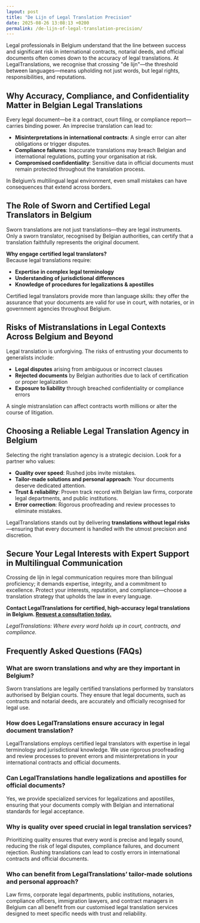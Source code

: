 ```yaml
---
layout: post
title: "De Lijn of Legal Translation Precision"
date: 2025-08-26 13:08:13 +0200
permalink: /de-lijn-of-legal-translation-precision/
---
```

Legal professionals in Belgium understand that the line between success and significant risk in international contracts, notarial deeds, and official documents often comes down to the accuracy of legal translations. At LegalTranslations, we recognise that crossing "de lijn"—the threshold between languages—means upholding not just words, but legal rights, responsibilities, and reputations.

## Why Accuracy, Compliance, and Confidentiality Matter in Belgian Legal Translations

Every legal document—be it a contract, court filing, or compliance report—carries binding power. An imprecise translation can lead to:

- **Misinterpretations in international contracts**: A single error can alter obligations or trigger disputes.
- **Compliance failures**: Inaccurate translations may breach Belgian and international regulations, putting your organisation at risk.
- **Compromised confidentiality**: Sensitive data in official documents must remain protected throughout the translation process.

In Belgium’s multilingual legal environment, even small mistakes can have consequences that extend across borders.

## The Role of Sworn and Certified Legal Translators in Belgium

Sworn translations are not just translations—they are legal instruments. Only a sworn translator, recognised by Belgian authorities, can certify that a translation faithfully represents the original document.

**Why engage certified legal translators?**  
Because legal translations require:

- **Expertise in complex legal terminology**
- **Understanding of jurisdictional differences**
- **Knowledge of procedures for legalizations & apostilles**

Certified legal translators provide more than language skills: they offer the assurance that your documents are valid for use in court, with notaries, or in government agencies throughout Belgium.

## Risks of Mistranslations in Legal Contexts Across Belgium and Beyond

Legal translation is unforgiving. The risks of entrusting your documents to generalists include:

- **Legal disputes** arising from ambiguous or incorrect clauses
- **Rejected documents** by Belgian authorities due to lack of certification or proper legalization
- **Exposure to liability** through breached confidentiality or compliance errors

A single mistranslation can affect contracts worth millions or alter the course of litigation.

## Choosing a Reliable Legal Translation Agency in Belgium

Selecting the right translation agency is a strategic decision. Look for a partner who values:

- **Quality over speed**: Rushed jobs invite mistakes.  
- **Tailor-made solutions and personal approach**: Your documents deserve dedicated attention.
- **Trust & reliability**: Proven track record with Belgian law firms, corporate legal departments, and public institutions.
- **Error correction**: Rigorous proofreading and review processes to eliminate mistakes.

LegalTranslations stands out by delivering **translations without legal risks**—ensuring that every document is handled with the utmost precision and discretion.

## Secure Your Legal Interests with Expert Support in Multilingual Communication

Crossing de lijn in legal communication requires more than bilingual proficiency; it demands expertise, integrity, and a commitment to excellence. Protect your interests, reputation, and compliance—choose a translation strategy that upholds the law in every language.

**Contact LegalTranslations for certified, high-accuracy legal translations in Belgium. [Request a consultation today.](https://www.legaltranslations.be/)**

*LegalTranslations: Where every word holds up in court, contracts, and compliance.*

## Frequently Asked Questions (FAQs)

### What are sworn translations and why are they important in Belgium?

Sworn translations are legally certified translations performed by translators authorised by Belgian courts. They ensure that legal documents, such as contracts and notarial deeds, are accurately and officially recognised for legal use.

### How does LegalTranslations ensure accuracy in legal document translation?

LegalTranslations employs certified legal translators with expertise in legal terminology and jurisdictional knowledge. We use rigorous proofreading and review processes to prevent errors and misinterpretations in your international contracts and official documents.

### Can LegalTranslations handle legalizations and apostilles for official documents?

Yes, we provide specialized services for legalizations and apostilles, ensuring that your documents comply with Belgian and international standards for legal acceptance.

### Why is quality over speed crucial in legal translation services?

Prioritizing quality ensures that every word is precise and legally sound, reducing the risk of legal disputes, compliance failures, and document rejection. Rushing translations can lead to costly errors in international contracts and official documents.

### Who can benefit from LegalTranslations’ tailor-made solutions and personal approach?

Law firms, corporate legal departments, public institutions, notaries, compliance officers, immigration lawyers, and contract managers in Belgium can all benefit from our customised legal translation services designed to meet specific needs with trust and reliability.

<script type="application/ld+json">
{
  "@context": "https://schema.org",
  "@type": "BlogPosting",
  "headline": "De Lijn of Legal Translation Precision",
  "description": "LegalTranslations delivers certified, high-accuracy legal translations in Belgium, ensuring precision in international contracts, notarial deeds, and official documents to avoid legal risks and misinterpretations.",
  "author": {
    "@type": "Person",
    "name": "LegalTranslations"
  },
  "publisher": {
    "@type": "Person",
    "name": "LegalTranslations"
  },
  "datePublished": "2024-06-01",
  "mainEntityOfPage": {
    "@type": "WebPage",
    "@id": "https://www.legaltranslations.be/blog/de-lijn-of-legal-translation-precision"
  },
  "keywords": "Sworn translations, Legal translations, Multilingual communication, International contracts, Notarial deeds, Official documents, Legalizations & apostilles, Proofreading and review, Translation strategy, Translation agency, Quality over speed, Tailor-made solutions, Trust & reliability, Translations without legal risks, Error correction, Misinterpretations in international contracts, legal translation services, certified legal translators, accurate legal document translation",
  "articleBody": "Legal professionals in Belgium understand that the line between success and significant risk in international contracts, notarial deeds, and official documents often comes down to the accuracy of legal translations. At LegalTranslations, we recognise that crossing \"de lijn\"—the threshold between languages—means upholding not just words, but legal rights, responsibilities, and reputations.\n\nWhy Accuracy, Compliance, and Confidentiality Matter in Belgian Legal Translations\n\nEvery legal document—be it a contract, court filing, or compliance report—carries binding power. An imprecise translation can lead to:\n\n- Misinterpretations in international contracts: A single error can alter obligations or trigger disputes.\n- Compliance failures: Inaccurate translations may breach Belgian and international regulations, putting your organisation at risk.\n- Compromised confidentiality: Sensitive data in official documents must remain protected throughout the translation process.\n\nIn Belgium’s multilingual legal environment, even small mistakes can have consequences that extend across borders.\n\nThe Role of Sworn and Certified Legal Translators in Belgium\n\nSworn translations are not just translations—they are legal instruments. Only a sworn translator, recognised by Belgian authorities, can certify that a translation faithfully represents the original document.\n\nWhy engage certified legal translators?\nBecause legal translations require:\n\n- Expertise in complex legal terminology\n- Understanding of jurisdictional differences\n- Knowledge of procedures for legalizations & apostilles\n\nCertified legal translators provide more than language skills: they offer the assurance that your documents are valid for use in court, with notaries, or in government agencies throughout Belgium.\n\nRisks of Mistranslations in Legal Contexts Across Belgium and Beyond\n\nLegal translation is unforgiving. The risks of entrusting your documents to generalists include:\n\n- Legal disputes arising from ambiguous or incorrect clauses\n- Rejected documents by Belgian authorities due to lack of certification or proper legalization\n- Exposure to liability through breached confidentiality or compliance errors\n\nA single mistranslation can affect contracts worth millions or alter the course of litigation.\n\nChoosing a Reliable Legal Translation Agency in Belgium\n\nSelecting the right translation agency is a strategic decision. Look for a partner who values:\n\n- Quality over speed: Rushed jobs invite mistakes.\n- Tailor-made solutions and personal approach: Your documents deserve dedicated attention.\n- Trust & reliability: Proven track record with Belgian law firms, corporate legal departments, and public institutions.\n- Error correction: Rigorous proofreading and review processes to eliminate mistakes.\n\nLegalTranslations stands out by delivering translations without legal risks—ensuring that every document is handled with the utmost precision and discretion.\n\nSecure Your Legal Interests with Expert Support in Multilingual Communication\n\nCrossing de lijn in legal communication requires more than bilingual proficiency; it demands expertise, integrity, and a commitment to excellence. Protect your interests, reputation, and compliance—choose a translation strategy that upholds the law in every language.\n\nContact LegalTranslations for certified, high-accuracy legal translations in Belgium. Request a consultation today."
}
</script>

<script type="application/ld+json">
{
  "@context": "https://schema.org",
  "@type": "FAQPage",
  "mainEntity": [
    {
      "@type": "Question",
      "name": "What are sworn translations and why are they important in Belgium?",
      "acceptedAnswer": {
        "@type": "Answer",
        "text": "Sworn translations are legally certified translations performed by translators authorised by Belgian courts. They ensure that legal documents, such as contracts and notarial deeds, are accurately and officially recognised for legal use."
      }
    },
    {
      "@type": "Question",
      "name": "How does LegalTranslations ensure accuracy in legal document translation?",
      "acceptedAnswer": {
        "@type": "Answer",
        "text": "LegalTranslations employs certified legal translators with expertise in legal terminology and jurisdictional knowledge. We use rigorous proofreading and review processes to prevent errors and misinterpretations in your international contracts and official documents."
      }
    },
    {
      "@type": "Question",
      "name": "Can LegalTranslations handle legalizations and apostilles for official documents?",
      "acceptedAnswer": {
        "@type": "Answer",
        "text": "Yes, we provide specialized services for legalizations and apostilles, ensuring that your documents comply with Belgian and international standards for legal acceptance."
      }
    },
    {
      "@type": "Question",
      "name": "Why is quality over speed crucial in legal translation services?",
      "acceptedAnswer": {
        "@type": "Answer",
        "text": "Prioritizing quality ensures that every word is precise and legally sound, reducing the risk of legal disputes, compliance failures, and document rejection. Rushing translations can lead to costly errors in international contracts and official documents."
      }
    },
    {
      "@type": "Question",
      "name": "Who can benefit from LegalTranslations’ tailor-made solutions and personal approach?",
      "acceptedAnswer": {
        "@type": "Answer",
        "text": "Law firms, corporate legal departments, public institutions, notaries, compliance officers, immigration lawyers, and contract managers in Belgium can all benefit from our customised legal translation services designed to meet specific needs with trust and reliability."
      }
    }
  ]
}
</script>